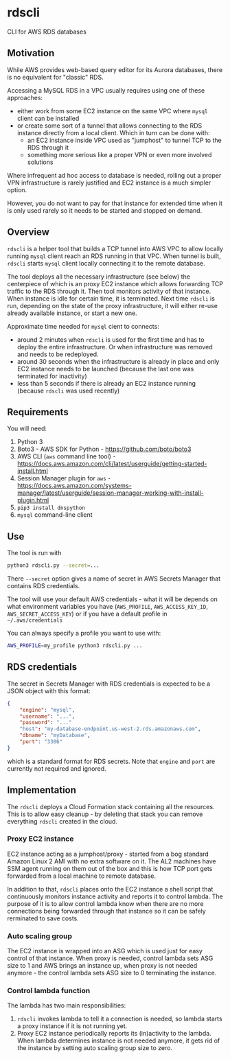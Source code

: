 # rdscli
CLI for AWS RDS databases

## Motivation

While AWS provides web-based query editor for its Aurora databases, there is no equivalent for "classic" RDS.

Accessing a MySQL RDS in a VPC usually requires using one of these approaches:
* either work from some EC2 instance on the same VPC where `mysql` client can be installed
* or create some sort of a tunnel that allows connecting to the RDS instance directly from a local client. Which in turn can be done with:
  * an EC2 instance inside VPC used as "jumphost" to tunnel TCP to the RDS through it
  * something more serious like a proper VPN or even more involved solutions

Where infrequent ad hoc access to database is needed, rolling out a proper VPN infrastructure is rarely justified and EC2 instance is a much simpler option.

However, you do not want to pay for that instance for extended time when it is only used rarely so it needs to be started and stopped
on demand.

## Overview

`rdscli` is a helper tool that builds a TCP tunnel into AWS VPC to allow locally running `mysql` client reach an RDS running in that VPC.
When tunnel is built, `rdscli` starts `mysql` client locally connecting it to the remote database.

The tool deploys all the necessary infrastructure (see below) the centerpiece of which is an proxy EC2 instance which allows forwarding TCP traffic to the RDS through it. Then tool monitors activity of that instance. When instance is idle for certain time, it is terminated. Next time `rdscli` is run,
depending on the state of the proxy infrastructure, it will either re-use already available instance, or start a new one.

Approximate time needed for `mysql` cient to connects:
* around 2 minutes when `rdscli` is used for the first time and has to deploy the entire infrastructure. Or when infrastructure was removed and needs to be redeployed.
* around 30 seconds when the infrastructure is already in place and only EC2 instance needs to be launched (because the last one was terminated for inactivity)
* less than 5 seconds if there is already an EC2 instance running (because `rdscli` was used recently)

## Requirements

You will need:
1. Python 3
2. Boto3 - AWS SDK for Python - https://github.com/boto/boto3
3. AWS CLI (`aws` command line tool) - https://docs.aws.amazon.com/cli/latest/userguide/getting-started-install.html
4. Session Manager plugin for `aws` - https://docs.aws.amazon.com/systems-manager/latest/userguide/session-manager-working-with-install-plugin.html
5. `pip3 install dnspython`
6. `mysql` command-line client

## Use

The tool is run with
```sh
python3 rdscli.py --secret=...
```
There `--secret` option gives a name of secret in AWS Secrets Manager that contains RDS credentials.

The tool will use your default AWS credentials - what it will be depends on what environment variables you have (`AWS_PROFILE`, `AWS_ACCESS_KEY_ID`, `AWS_SECRET_ACCESS_KEY`) or if you have a default profile in `~/.aws/credentials`

You can always specify a profile you want to use with:
```sh
AWS_PROFILE=my_profile python3 rdscli.py ...
```
## RDS credentials
The secret in Secrets Manager with RDS credentials is expected to be a JSON object with this format:
```json
{
    "engine": "mysql",
    "username": "...",
    "password": "..."
    "host": "my-database-endpoint.us-west-2.rds.amazonaws.com",
    "dbname": "myDatabase",
    "port": "3306"
}
```
which is a standard format for RDS secrets. Note that `engine` and `port` are currently not required and ignored.

## Implementation

The `rdscli` deploys a Cloud Formation stack containing all the resources. This is to allow easy cleanup - by deleting that stack you can remove everything `rdscli` created in the cloud.

### Proxy EC2 instance 

EC2 instance acting as a jumphost/proxy - started from a bog standard Amazon Linux 2 AMI with no extra software on it. The AL2 machines have SSM agent running on them out of the box and this is how TCP port gets forwarded from a local machine to remote database.

In addition to that, `rdscli` places onto the EC2 instance a shell script that continuously monitors instance activity and reports it to control lambda. The purpose of it is to allow control lambda know when there are no more connections being forwarded through that instance so it can be safely rerminated to save costs.

### Auto scaling group

The EC2 instance is wrapped into an ASG which is used just for easy control of that instance.
When proxy is needed, control lambda sets ASG size to 1 and AWS brings an instance up, when proxy is not needed anymore - the control lambda sets ASG size to 0 terminating the instance.

### Control lambda function

The lambda has two main responsibilities:

1. `rdscli` invokes lambda to tell it a connection is needed, so lambda starts a proxy instance if it is not running yet.
2. Proxy EC2 instance periodically reports its (in)activity to the lambda. When lambda determines instance is not needed anymore, it gets rid of the instance by setting auto scaling group size to zero.
